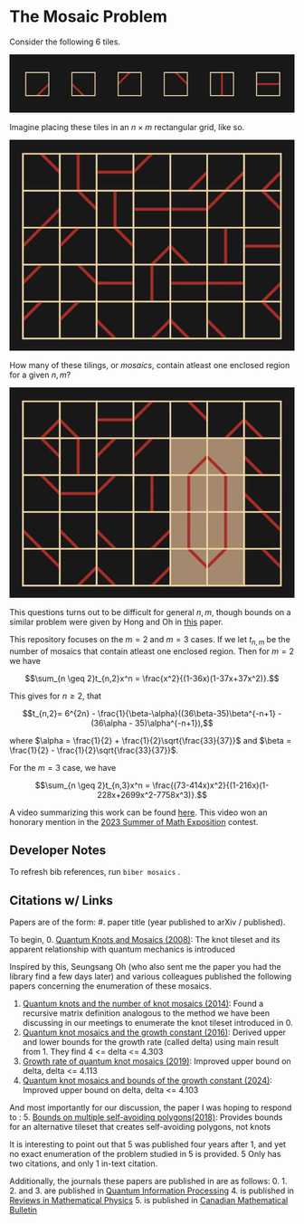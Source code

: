 # The Mosaic Problem

Consider the following 6 tiles. 

![](./images/tiles.png "Tiles")

Imagine placing these tiles in an $n \times m$ rectangular grid, like so.

![](./images/mosaic.png "Mosaic")

How many of these tilings, or *mosaics*, contain atleast one enclosed region for a given $n,m$? 

![](./images/mosaic2.png "Mosaic")

This questions turns out to be difficult for general $n,m$, though bounds on a similar problem were given by Hong and Oh in [this](https://arxiv.org/abs/1806.09717) paper. 

This repository focuses on the $m=2$ and $m=3$ cases. If we let $t_{n,m}$ be the number of mosaics that contain atleast one enclosed region. Then for $m=2$ we have

$$\sum_{n \geq 2}t_{n,2}x^n = \frac{x^2}{(1-36x)(1-37x+37x^2)}.$$

This gives for $n \geq 2$, that

$$t_{n,2}= 6^{2n} - \frac{1}{\beta-\alpha}((36\beta-35)\beta^{-n+1} - (36\alpha - 35)\alpha^{-n+1}),$$

where $\alpha = \frac{1}{2} + \frac{1}{2}\sqrt{\frac{33}{37}}$ and $\beta = \frac{1}{2} - \frac{1}{2}\sqrt{\frac{33}{37}}$. 

For the $m=3$ case, we have

$$\sum_{n \geq 2}t_{n,3}x^n = \frac{(73-414x)x^2}{(1-216x)(1-228x+2699x^2-7758x^3)}.$$

A video summarizing this work can be found [here](https://www.youtube.com/watch?v=D3dp5RBmPcs&t=921s). This video won an honorary mention in the [2023 Summer of Math Exposition](https://www.youtube.com/watch?v=6a1fLEToyvU&list=PLctYr3TOAdIE7MNyc8ejPUvda-g7VVVNt) contest.

<!-- https://pastebin.com/WKay2HjU -->
<!-- https://oeis.org/A181245 -->

## Developer Notes

To refresh bib references, run `biber mosaics` .

## Citations w/ Links

Papers are of the form: #. paper title (year published to arXiv / published).

To begin,
0. [Quantum Knots and Mosaics (2008)](https://arxiv.org/abs/0805.0339): The knot tileset and its apparent relationship with quantum mechanics is introduced

Inspired by this, Seungsang Oh (who also sent me the paper you had the library find a few days later) and various colleagues published the following papers concerning the enumeration of these mosaics.
1. [Quantum knots and the number of knot mosaics (2014)](https://arxiv.org/abs/1412.4460): Found a recursive matrix definition analogous to the method we have been discussing in our meetings to enumerate the knot tileset introduced in 0.
2. [Quantum knot mosaics and the growth constant (2016)](https://arxiv.org/abs/1609.00517): Derived upper and lower bounds for the growth rate (called delta) using main result from 1. They find 4 <= delta <= 4.303
3. [Growth rate of quantum knot mosaics (2019)](https://link.springer.com/article/10.1007/s11128-019-2353-z): Improved upper bound on delta, delta <= 4.113
4. [Quantum knot mosaics and bounds of the growth constant (2024)](https://worldscientific.com/doi/10.1142/S0129055X24500259): Improved upper bound on delta, delta <= 4.103

And most importantly for our discussion, the paper I was hoping to respond to :
5. [Bounds on multiple self-avoiding polygons(2018)](https://arxiv.org/abs/1806.09717): Provides bounds for an alternative tileset that creates self-avoiding polygons, not knots

It is interesting to point out that 5 was published four years after 1, and yet no exact enumeration of the problem studied in 5 is provided. 5 Only has two citations, and only 1 in-text citation.

Additionally, the journals these papers are published in are as follows:
0. 1. 2. and 3. are published in [Quantum Information Processing](https://link.springer.com/journal/11128)
4. is published in [Reviews in Mathematical Physics](https://worldscientific.com/worldscinet/rmp)
5. is published in [Canadian Mathematical Bulletin](https://www.cambridge.org/core/journals/canadian-mathematical-bulletin)
